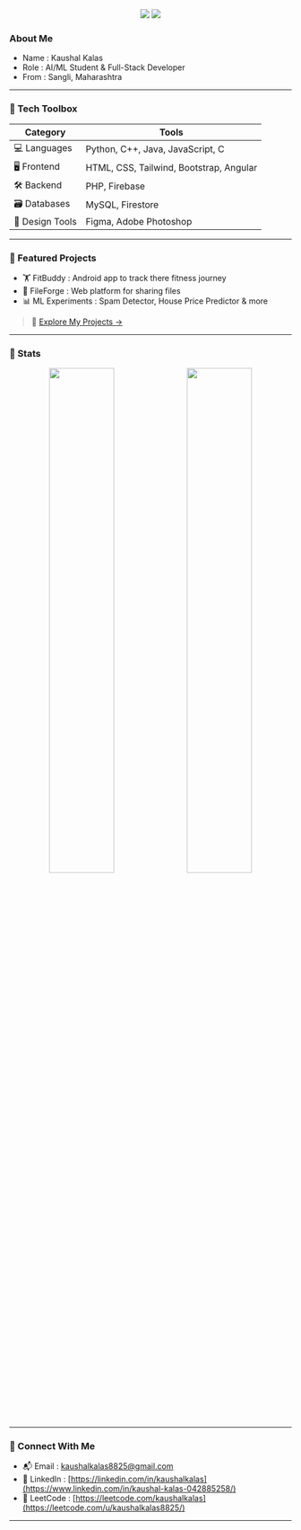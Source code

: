 <!-- Retro GitHub Profile README for Kaushal Kalas -->

<div align="center">
  
  <img src="https://capsule-render.vercel.app/api?type=waving&color=gradient&height=275&section=header&text=Kaushal%20Kalas%20&fontSize=40&fontAlign=50&fontAlignY=40&desc=Code.%20Design.%20Repeat.&descAlign=50&descAlignY=60" />

  <img src="https://readme-typing-svg.herokuapp.com?font=Poppins&duration=3000&pause=500&color=ffffff&center=true&vCenter=true&width=435&lines=+AI+%26+ML+Engineer;UI+%2F+UX+Enthusiast;Android+Developer" />

</div>



### About Me

- Name : Kaushal Kalas
- Role : AI/ML Student & Full-Stack Developer
- From : Sangli, Maharashtra

---

### 🔧 Tech Toolbox

| Category         | Tools                                         |
|------------------|-----------------------------------------------|
| 💻 Languages      | Python, C++, Java, JavaScript, C              |
| 🖥️ Frontend       | HTML, CSS, Tailwind, Bootstrap, Angular       |
| 🛠️ Backend        | PHP, Firebase                                 |
| 🗃️ Databases       | MySQL, Firestore                              |
| 🎨 Design Tools   | Figma, Adobe Photoshop                         |


---

### 🧪 Featured Projects

- 🏋️ FitBuddy : Android app to track there fitness journey 
- 📂 FileForge : Web platform for sharing files
- 📊 ML Experiments : Spam Detector, House Price Predictor & more


> 🚀 [Explore My Projects →](https://github.com/kaushalkalas-awesome?tab=repositories)

---

### 💾 Stats

<p align="center">
  <img src="https://github-readme-stats.vercel.app/api?username=kaushalkalas-awesome&theme=tokyonight&show_icons=true&hide_border=true" width="48%" />
  <img src="https://github-readme-stats.vercel.app/api/top-langs/?username=kaushalkalas-awesome&layout=compact&theme=tokyonight&hide_border=true" width="48%" />
</p>

---

### 📡 Connect With Me

- 📬 Email : kaushalkalas8825@gmail.com
- 🔗 LinkedIn : [https://linkedin.com/in/kaushalkalas](https://www.linkedin.com/in/kaushal-kalas-042885258/)
- 🧠 LeetCode : [https://leetcode.com/kaushalkalas](https://leetcode.com/u/kaushalkalas8825/)


---
